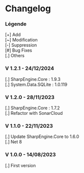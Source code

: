 # Changelog

### Légende 
[+] Add<br>
[\~] Modification<br>
[-] Suppression<br>
[#] Bug Fixes<br>
[.] Others

### V 1.2.1 - 24/12/2024
[.] SharpEngine.Core : 1.9.3<br/>
[.] System.Data.SQLite : 1.0.119

### V 1.2.0 - 28/11/2023
[.] SharpEngine.Core : 1.7.2<br/>
[.] Refactor with SonarCloud

### V 1.1.0 - 22/11/2023
[.] Update SharpEngine.Core to 1.6.0<br/>
[.] Net 8

### V 1.0.0 - 14/08/2023
[.] First version
